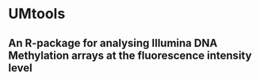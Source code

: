# UMtools
## An R-package for analysing Illumina DNA Methylation arrays at the fluorescence intensity level
